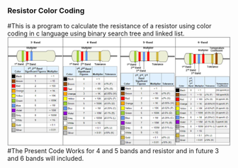 ### Resistor Color Coding
#This is a program to calculate the resistance of a resistor using color coding in c language using binary search tree and linked list.
<img src="colorcoding.png">
#The Present Code Works for 4 and 5 bands and resistor and in future 3 and 6 bands will included.